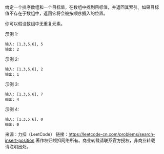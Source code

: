 给定一个排序数组和一个目标值，在数组中找到目标值，并返回其索引。如果目标值不存在于数组中，返回它将会被按顺序插入的位置。

你可以假设数组中无重复元素。

示例 1:
```text
输入: [1,3,5,6], 5
输出: 2
```

示例 2:
```text
输入: [1,3,5,6], 2
输出: 1
```

示例 3:
```text
输入: [1,3,5,6], 7
输出: 4
```

示例 4:
```text
输入: [1,3,5,6], 0
输出: 0
```

来源：力扣（LeetCode）
链接：https://leetcode-cn.com/problems/search-insert-position
著作权归领扣网络所有。商业转载请联系官方授权，非商业转载请注明出处。